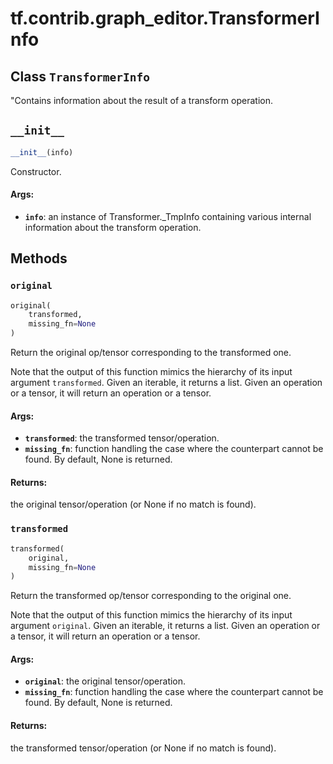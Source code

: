 <div itemscope itemtype="http://developers.google.com/ReferenceObject">
<meta itemprop="name" content="tf.contrib.graph_editor.TransformerInfo" />
<meta itemprop="path" content="Stable" />
<meta itemprop="property" content="__init__"/>
<meta itemprop="property" content="original"/>
<meta itemprop="property" content="transformed"/>
</div>

# tf.contrib.graph_editor.TransformerInfo

## Class `TransformerInfo`



"Contains information about the result of a transform operation.

<h2 id="__init__"><code>__init__</code></h2>

``` python
__init__(info)
```

Constructor.

#### Args:

* <b>`info`</b>: an instance of Transformer._TmpInfo containing various internal
    information about the transform operation.



## Methods

<h3 id="original"><code>original</code></h3>

``` python
original(
    transformed,
    missing_fn=None
)
```

Return the original op/tensor corresponding to the transformed one.

Note that the output of this function mimics the hierarchy
of its input argument `transformed`.
Given an iterable, it returns a list. Given an operation or a tensor,
it will return an operation or a tensor.

#### Args:

* <b>`transformed`</b>: the transformed tensor/operation.
* <b>`missing_fn`</b>: function handling the case where the counterpart
    cannot be found. By default, None is returned.

#### Returns:

the original tensor/operation (or None if no match is found).

<h3 id="transformed"><code>transformed</code></h3>

``` python
transformed(
    original,
    missing_fn=None
)
```

Return the transformed op/tensor corresponding to the original one.

Note that the output of this function mimics the hierarchy
of its input argument `original`.
Given an iterable, it returns a list. Given an operation or a tensor,
it will return an operation or a tensor.

#### Args:

* <b>`original`</b>: the original tensor/operation.
* <b>`missing_fn`</b>: function handling the case where the counterpart
    cannot be found. By default, None is returned.

#### Returns:

the transformed tensor/operation (or None if no match is found).



